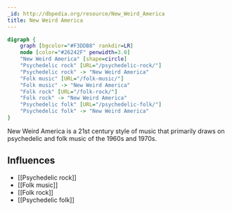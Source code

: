 ```yaml
---
_id: http://dbpedia.org/resource/New_Weird_America
title: New Weird America
---
```


```dot
digraph {
	graph [bgcolor="#F3DDB8" rankdir=LR]
	node [color="#26242F" penwidth=3.0]
	"New Weird America" [shape=circle]
	"Psychedelic rock" [URL="/psychedelic-rock/"]
	"Psychedelic rock" -> "New Weird America"
	"Folk music" [URL="/folk-music/"]
	"Folk music" -> "New Weird America"
	"Folk rock" [URL="/folk-rock/"]
	"Folk rock" -> "New Weird America"
	"Psychedelic folk" [URL="/psychedelic-folk/"]
	"Psychedelic folk" -> "New Weird America"
}
```

New Weird America is a 21st century style of music that primarily draws on psychedelic and folk music of the 1960s and 1970s.

## Influences
- [[Psychedelic rock]]
- [[Folk music]]
- [[Folk rock]]
- [[Psychedelic folk]]
